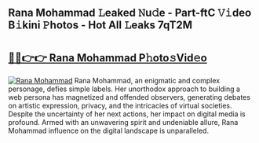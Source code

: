 ## Rana Mohammad 𝙻eaked 𝙽u𝚍e - Part-ftC 𝚅𝚒deo B𝚒kini 𝙿hotos - Hot All 𝙻eaks 7qT2M

# <h2><a href="http://ld1aqu.urlbe.top/?page=Rana+Mohammad">🔗🔗👉👉 Rana Mohammad P𝚑oto𝚜Vid𝚎o</a></h2>

[![Rana Mohammad](https://i.imgur.com/eBuTRDB.gif)](http://ld1aqu.urlbe.top/?page=Rana+Mohammad)
Rana Mohammad, an enigmatic and complex personage, defies simple labels. Her unorthodox approach to building a web persona has magnetized and offended observers, generating debates on artistic expression, privacy, and the intricacies of virtual societies. Despite the uncertainty of her next actions, her impact on digital media is profound. Armed with an unwavering spirit and undeniable allure, Rana Mohammad influence on the digital landscape is unparalleled.
